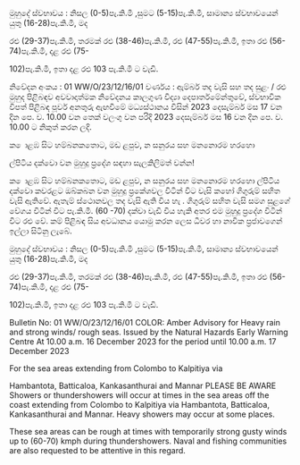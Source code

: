මුහුදේ ස්වභාවය : නිසල (0-5)පැ.කි.මී ,සුමට (5-15)පැ.කි.මී, සාමාන්‍ය ස්වභාවයෙන් යුතු (16-28)පැ.කි.මී, මද

රළු (29-37)පැ.කි.මී, තරමක් රළු (38-46)පැ.කි.මී, රළු (47-55)පැ.කි.මී, ඉතා රළු (56-74)පැ.කි.මී, දළ රළු (75-

102)පැ.කි.මී, ඉතා දළ රළු 103 පැ.කි.මී ට වැඩි.

නිවේදන අංකය : 01 WW/O/23/12/16/01 වර්ණය : ඇම්බර් තද වැසි සහ තද සුළං / රළු මුහුද පිළිබඳව අවවාදාත්මක නිවේදනය කාලගුණ විද්‍යා දෙපාර්තමේන්තුවේ, ස්වභාවික විපත් පිළිබඳ පූර්ව අනතුරු ඇඟවීමේ මධ්‍යස්ථානය විසින් 2023 දෙසැම්බර් මස 17 වන දින පෙ. ව. 10.00 වන තෙක් වලංගු වන පරිදි 2023 දෙසැම්බර් මස 16 වන දින පෙ. ව. 10.00 ට නිකුත් කරන ලදි.

ක ොළඹ සිට හම්බනකතොට, මඩ ළපුව, න සනුරය සහ මනනොරම හරහො

ල්පිටිය දක්වො වන මුහුදු ප්‍රදේශ සඳහා සැලකිලිමත් වන්න!

ක ොළඹ සිට හම්බනකතොට, මඩ ළපුව, න සනුරය සහ මනනොරම හරහො ල්පිටිය දක්වො කවරළට ඔබ්කබන වන මුහුදු ප්‍රකේශවල විටින් විට වැසි කහෝ ගිගුරුම් සහිත වැසි ඇතිවේ. ඇතැම් ස්ථොනවල තද වැසි ඇති විය හැ . ගිගුරුම් සහිත වැසි සමග සුළගේ වේගය විටින් විට පැ.කි.මී. (60 -70) දක්වා වැඩි විය හැකි අතර එම මුහුදු ප්‍රදේශ විටින් විට රළු වේ. කම් පිළිබඳ සිය අවධානය යොමු කරන ලෙස ධීවර හා නාවික ප්‍රජාවගෙන් ඉල්ලා සිටිනු ලැබේ.

මුහුදේ ස්වභාවය : නිසල (0-5)පැ.කි.මී ,සුමට (5-15)පැ.කි.මී, සාමාන්‍ය ස්වභාවයෙන් යුතු (16-28)පැ.කි.මී, මද

රළු (29-37)පැ.කි.මී, තරමක් රළු (38-46)පැ.කි.මී, රළු (47-55)පැ.කි.මී, ඉතා රළු (56-74)පැ.කි.මී, දළ රළු (75-

102)පැ.කි.මී, ඉතා දළ රළු 103 පැ.කි.මී ට වැඩි.

Bulletin No: 01 WW/O/23/12/16/01 COLOR: Amber Advisory for Heavy rain and strong winds/ rough seas. Issued by the Natural Hazards Early Warning Centre At 10.00 a.m. 16 December 2023 for the period until 10.00 a.m. 17 December 2023

For the sea areas extending from Colombo to Kalpitiya via

Hambantota, Batticaloa, Kankasanthurai and Mannar PLEASE BE AWARE Showers or thundershowers will occur at times in the sea areas off the coast extending from Colombo to Kalpitiya via Hambantota, Batticaloa, Kankasanthurai and Mannar. Heavy showers may occur at some places.

These sea areas can be rough at times with temporarily strong gusty winds up to (60-70) kmph during thundershowers. Naval and fishing communities are also requested to be attentive in this regard.